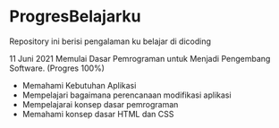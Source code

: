 # ProgresBelajarku
Repository ini berisi pengalaman ku belajar di dicoding

11 Juni 2021
Memulai Dasar Pemrograman untuk Menjadi Pengembang Software. (Progres 100%)
* Memahami Kebutuhan Aplikasi
* Mempelajari bagaimana perencanaan modifikasi aplikasi
* Mempelajarai konsep dasar pemrograman
* Memahami konsep dasar HTML dan CSS
